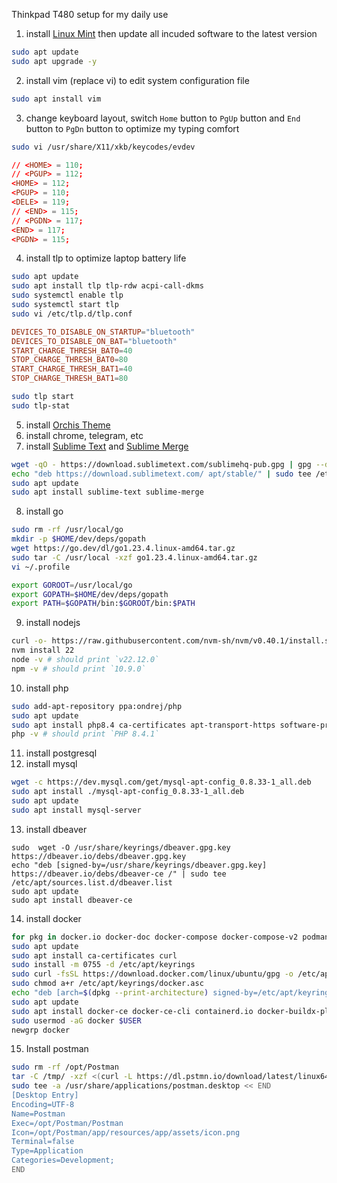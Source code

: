 Thinkpad T480 setup for my daily use

1. install [Linux Mint](https://linuxmint.com) then update all incuded software to the latest version
```sh
sudo apt update
sudo apt upgrade -y
```
2. install vim (replace vi) to edit system configuration file
```sh
sudo apt install vim
```
3. change keyboard layout, switch `Home` button to `PgUp` button and `End` button to `PgDn` button to optimize my typing comfort
```sh
sudo vi /usr/share/X11/xkb/keycodes/evdev
```
```conf
// <HOME> = 110;
// <PGUP> = 112;
<HOME> = 112;
<PGUP> = 110;
<DELE> = 119;
// <END> = 115;
// <PGDN> = 117;
<END> = 117;
<PGDN> = 115;
```
4. install tlp to optimize laptop battery life
```sh
sudo apt update
sudo apt install tlp tlp-rdw acpi-call-dkms
sudo systemctl enable tlp
sudo systemctl start tlp
sudo vi /etc/tlp.d/tlp.conf
```
```conf
DEVICES_TO_DISABLE_ON_STARTUP="bluetooth"
DEVICES_TO_DISABLE_ON_BAT="bluetooth"
START_CHARGE_THRESH_BAT0=40
STOP_CHARGE_THRESH_BAT0=80
START_CHARGE_THRESH_BAT1=40
STOP_CHARGE_THRESH_BAT1=80
```
```sh
sudo tlp start
sudo tlp-stat
```
5. install [Orchis Theme](https://github.com/vinceliuice/Orchis-theme)
6. install chrome, telegram, etc
7. install [Sublime Text](https://sublimetext.com) and [Sublime Merge](https://sublimemerge.com)
```sh
wget -qO - https://download.sublimetext.com/sublimehq-pub.gpg | gpg --dearmor | sudo tee /etc/apt/trusted.gpg.d/sublimehq-archive.gpg > /dev/null
echo "deb https://download.sublimetext.com/ apt/stable/" | sudo tee /etc/apt/sources.list.d/sublime-text.list
sudo apt update
sudo apt install sublime-text sublime-merge
```
8. install go
```sh
sudo rm -rf /usr/local/go
mkdir -p $HOME/dev/deps/gopath
wget https://go.dev/dl/go1.23.4.linux-amd64.tar.gz
sudo tar -C /usr/local -xzf go1.23.4.linux-amd64.tar.gz
vi ~/.profile
```
```sh
export GOROOT=/usr/local/go
export GOPATH=$HOME/dev/deps/gopath
export PATH=$GOPATH/bin:$GOROOT/bin:$PATH
```
9. install nodejs
```sh
curl -o- https://raw.githubusercontent.com/nvm-sh/nvm/v0.40.1/install.sh | bash
nvm install 22
node -v # should print `v22.12.0`
npm -v # should print `10.9.0`
```
10. install php
```sh
sudo add-apt-repository ppa:ondrej/php
sudo apt update
sudo apt install php8.4 ca-certificates apt-transport-https software-properties-common
php -v # should print `PHP 8.4.1`
```
11. install postgresql
12. install mysql
```sh
wget -c https://dev.mysql.com/get/mysql-apt-config_0.8.33-1_all.deb
sudo apt install ./mysql-apt-config_0.8.33-1_all.deb
sudo apt update
sudo apt install mysql-server
```
13. install dbeaver
```
sudo  wget -O /usr/share/keyrings/dbeaver.gpg.key https://dbeaver.io/debs/dbeaver.gpg.key
echo "deb [signed-by=/usr/share/keyrings/dbeaver.gpg.key] https://dbeaver.io/debs/dbeaver-ce /" | sudo tee /etc/apt/sources.list.d/dbeaver.list
sudo apt update
sudo apt install dbeaver-ce
```
14. install docker
```sh
for pkg in docker.io docker-doc docker-compose docker-compose-v2 podman-docker containerd runc; do sudo apt-get remove $pkg; done
sudo apt update
sudo apt install ca-certificates curl
sudo install -m 0755 -d /etc/apt/keyrings
sudo curl -fsSL https://download.docker.com/linux/ubuntu/gpg -o /etc/apt/keyrings/docker.asc
sudo chmod a+r /etc/apt/keyrings/docker.asc
echo "deb [arch=$(dpkg --print-architecture) signed-by=/etc/apt/keyrings/docker.asc] https://download.docker.com/linux/ubuntu noble stable" | sudo tee /etc/apt/sources.list.d/docker.list > /dev/null
sudo apt update
sudo apt install docker-ce docker-ce-cli containerd.io docker-buildx-plugin docker-compose-plugin
sudo usermod -aG docker $USER
newgrp docker
```
15. Install postman
```sh
sudo rm -rf /opt/Postman
tar -C /tmp/ -xzf <(curl -L https://dl.pstmn.io/download/latest/linux64) && sudo mv /tmp/Postman /opt/
sudo tee -a /usr/share/applications/postman.desktop << END
[Desktop Entry]
Encoding=UTF-8
Name=Postman
Exec=/opt/Postman/Postman
Icon=/opt/Postman/app/resources/app/assets/icon.png
Terminal=false
Type=Application
Categories=Development;
END
```
